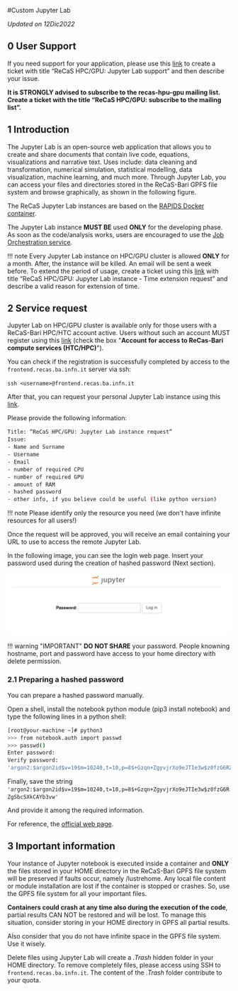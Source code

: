 #Custom Jupyter Lab

*Updated on 12Dic2022*

## 0 User Support
If you need support for your application, please use this [link](https://www.recas-bari.it/index.php/en/recas-bari-servizi-en/support-request) to create a ticket with title “ReCaS HPC/GPU: Jupyter Lab support” and then describe your issue.


**It is STRONGLY advised to subscribe to the recas-hpu-gpu mailing list. Create a ticket with the title “ReCaS HPC/GPU: subscribe to the mailing list”.**

## 1 Introduction
The Jupyter Lab is an open-source web application that allows you to create and share documents that contain live code, equations, visualizations and narrative text.
Uses include: data cleaning and transformation, numerical simulation, statistical modelling, data visualization, machine learning, and much more.
Through Jupyter Lab, you can access your files and directories stored in the ReCaS-Bari GPFS file system and browse graphically, as shown in the following figure.

The ReCaS Jupyter Lab instances are based on the [RAPIDS Docker container](https://hub.docker.com/r/rapidsai/rapidsai/).

The Jupyter Lab instance **MUST BE** used **ONLY** for the developing phase. As soon as the code/analysis works, users are encouraged to use the [Job Orchestration service](https://jvino.github.io/cluster-hpc-gpu-guides/job_submission/chronos/).

!!! note
    Every Jupyter Lab instance on HPC/GPU cluster is allowed **ONLY** for a month. After, the instance will be killed. An email will be sent a week before. To extend the period of usage, create a ticket using this [link](https://www.recas-bari.it/index.php/en/recas-bari-servizi-en/support-request) with title “ReCaS HPC/GPU: Jupyter Lab instance - Time extension request” and describe a valid reason for extension of time.

## 2 Service request
Jupyter Lab on HPC/GPU cluster is available only for those users with a ReCaS-Bari HPC/HTC account active. Users without such an account MUST register using this [link](https://www.recas-bari.it/index.php/en/recas-bari-servizi-en/richiesta-credenziali-2) (check the box "**Account for access to ReCas-Bari compute services (HTC/HPC)**").

You can check if the registration is successfully completed by access to the `frontend.recas.ba.infn.it` server via ssh:

`ssh <username>@frontend.recas.ba.infn.it`

After that, you can request your personal Jupyter Lab instance using this [link](https://www.recas-bari.it/index.php/en/recas-bari-servizi-en/support-request).

Please provide the following information:

```bash
Title: “ReCaS HPC/GPU: Jupyter Lab instance request”
Issue:
- Name and Surname
- Username
- Email
- number of required CPU
- number of required GPU
- amount of RAM
- hashed password
- other info, if you believe could be useful (like python version)
```

!!! note
    Please identify only the resource you need (we don't have infinite resources for all users!)

Once the request will be approved, you will receive an email containing your URL to use to access the remote Jupyter Lab.

In the following image, you can see the login web page. Insert your password used during the creation of hashed password (Next section).

![jn4](images/jn4.png)

!!! warning "IMPORTANT" 
    **DO NOT SHARE** your password. People knowning hostname, port and password have access to your home directory with delete permission.

### 2.1 Preparing a hashed password
You can prepare a hashed password manually.

Open a shell, install the notebook python module (pip3 install notebook) and type the following lines in a python shell:

```bash
[root@your-machine ~]# python3
>>> from notebook.auth import passwd
>>> passwd()
Enter password:
Verify password:
'argon2:$argon2id$v=19$m=10240,t=10,p=8$+Gzqn+ZgyvjrXo9eJTIe3w$z0fzG6RZgSbcSXkCAYb3vw'
```

Finally, save the string `'argon2:$argon2id$v=19$m=10240,t=10,p=8$+Gzqn+ZgyvjrXo9eJTIe3w$z0fzG6RZgSbcSXkCAYb3vw'`

And provide it among the required information.

For reference, the [official web page](https://jupyter-notebook.readthedocs.io/en/stable/public_server.html#preparing-a-hashed-password).

## 3 Important information

Your instance of Jupyter notebook is executed inside a container and **ONLY** the files stored in your HOME directory in the ReCaS-Bari GPFS file system will be preserved if faults occur, namely /lustrehome. Any local file content or module installation are lost if the container is stopped or crashes. So, use the GPFS file system for all your important files.

**Containers could crash at any time also during the execution of the code**, partial results CAN NOT be restored and will be lost. To manage this situation, consider storing in your HOME directory in GPFS all partial results.

Also consider that you do not have infinite space in the GPFS file system. Use it wisely.

Delete files using Jupyter Lab will create a *.Trash* hidden folder in your HOME directory. To remove completely files, please access using SSH to `frontend.recas.ba.infn.it`. The content of the *.Trash* folder contribute to your quota.